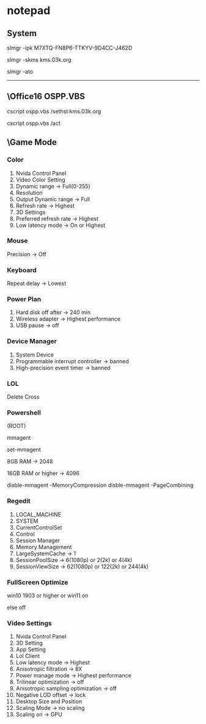 # notepad

## System

slmgr -ipk M7XTQ-FN8P6-TTKYV-9D4CC-J462D

slmgr -skms kms.03k.org

slmgr -ato

---

## \Office16  OSPP.VBS

cscript ospp.vbs /sethst:kms.03k.org

cscript ospp.vbs /act

## \Game Mode

### Color

1. Nvida Control Panel
1. Video Color Setting
1. Dynamic range -> Full(0-255)
1. Resolution
1. Output Dynamic range -> Full
1. Refresh rate -> Highest
1. 3D Settings
1. Preferred refresh rate -> Highest
1. Low latency mode -> On or Highest

### Mouse

Precision -> Off

### Keyboard

Repeat delay -> Lowest

### Power Plan

1. Hard disk off after -> 240 min
1. Wireless adapter -> Highest performance
1. USB pause -> off

### Device Manager

1. System Device
1. Programmable interrupt controller -> banned
1. High-precision event timer -> banned

### LOL

Delete Cross

### Powershell

(ROOT)

mmagent

set-mmagent

8GB RAM -> 2048

16GB RAM or higher -> 4096

disble-mmagent -MemoryCompression
disble-mmagent -PageCombining

### Regedit

1. LOCAL_MACHINE
1. SYSTEM
1. CurrentControlSet
1. Control
1. Session Manager
1. Memory Management
1. LargeSystemCache -> 1
1. SessionPoolSize -> 6(1080p) or 2(2k) or 4(4k)
1. SessionViewSize -> 62(1080p) or 122(2k) or 244(4k)

### FullScreen Optimize

win10 1903 or higher or win11 on

else off

### Video Settings

1. Nvida Control Panel
1. 3D Setting
1. App Setting
1. Lol Client
1. Low latency mode -> Highest
1. Anisotropic filtration -> 8X
1. Power manage mode -> Highest performance
1. Trilinear optimization -> off
1. Anisotropic sampling optimization -> off
1. Negative LOD offset -> lock
1. Desktop Size and Position
1. Scaling Mode -> no scaling
1. Scaling on -> GPU